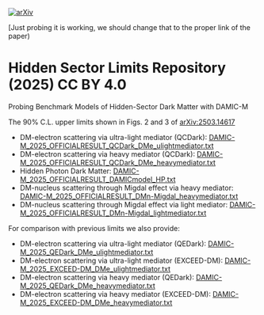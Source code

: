 [![arXiv](https://img.shields.io/badge/arXiv-2503.14617-b31b1b.svg)](https://arxiv.org/abs/2503.14617)

[Just probing it is working, we should change that to the proper link of the paper)

# Hidden Sector Limits Repository (2025) CC BY 4.0
Probing Benchmark Models of Hidden-Sector Dark Matter with DAMIC-M

The 90% C.L. upper limits shown in Figs. 2 and 3 of [arXiv:2503.14617](https://arxiv.org/abs/2503.14617)

* DM-electron scattering via ultra-light mediator (QCDark): [DAMIC-M_2025_OFFICIALRESULT_QCDark_DMe_ulightmediator.txt](limits_release/DAMIC-M_2025_OFFICIALRESULT_QCDark_DMe_ulightmediator.txt)
* DM-electron scattering via heavy mediator (QCDark): [DAMIC-M_2025_OFFICIALRESULT_QCDark_DMe_heavymediator.txt](limits_release/DAMIC-M_2025_OFFICIALRESULT_QCDark_DMe_heavymediator.txt)
* Hidden Photon Dark Matter: [DAMIC-M_2025_OFFICIALRESULT_DAMICmodel_HP.txt](limits_release/DAMIC-M_2025_OFFICIALRESULT_DAMICmodel_HP.txt)
* DM-nucleus scattering through Migdal effect via heavy mediator: [DAMIC-M_2025_OFFICIALRESULT_DMn-Migdal_heavymediator.txt](limits_release/DAMIC-M_2025_OFFICIALRESULT_DMn-Migdal_heavymediator.txt)
* DM-nucleus scattering through Migdal effect via light mediator: [DAMIC-M_2025_OFFICIALRESULT_DMn-Migdal_lightmediator.txt](limits_release/DAMIC-M_2025_OFFICIALRESULT_DMn-Migdal_lightmediator.txt)

For comparison with previous limits we also provide:
* DM-electron scattering via ultra-light mediator (QEDark): [DAMIC-M_2025_QEDark_DMe_ulightmediator.txt](limits_release/DAMIC-M_2025_QEDark_DMe_ulightmediator.txt)
* DM-electron scattering via ultra-light mediator (EXCEED-DM): [DAMIC-M_2025_EXCEED-DM_DMe_ulightmediator.txt](limits_release/DAMIC-M_2025_EXDM_DMe_ulightmediator.txt)
* DM-electron scattering via heavy mediator (QEDark): [DAMIC-M_2025_QEDark_DMe_heavymediator.txt](limits_release/DAMIC-M_2025_QEDark_DMe_heavymediator.txt)
* DM-electron scattering via heavy mediator (EXCEED-DM): [DAMIC-M_2025_EXCEED-DM_DMe_heavymediator.txt](limits_release/DAMIC-M_2025_EXDM_DMe_heavymediator.txt)


